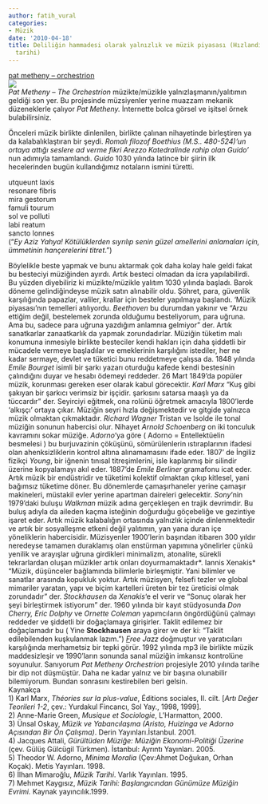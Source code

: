 ```yaml
---
author: fatih_vural
categories:
- Müzik
date: '2010-04-18'
title: Deliliğin hammadesi olarak yalnızlık ve müzik piyasası (Hızlandırılmış müzik
  tarihi)
---
```


[pat metheny – orchestrion](http://www.dailymotion.com/video/xcs7ph_pat-metheny-orchestrion_music)  
[![](http://46.137.161.244/wp-content/uploads/2010/04/orchestrion_large2-300x267.jpg)](http://46.137.161.244/wp-content/uploads/2010/04/orchestrion_large2.jpg)  
*Pat Metheny – The Orchestrion* müzikte/müzikle yalnızlaşmanın/yalıtımın geldiği son yer. Bu projesinde müzsiyenler yerine muazzam mekanik düzeneklerle çalıyor *Pat Metheny.* İnternette bolca görsel ve işitsel örnek bulabilirsiniz.

Önceleri müzik birlikte dinlenilen, birlikte çalınan nihayetinde birleştiren ya da kalabalıklaştıran bir şeydi. *Romalı filozof Boethius (M.S.. 480-524)’*un ortaya attığı seslere ad verme fikri Arezzo Katedralinde rahip olan G*uido’* nun adımıyla tamamlandı. *Guido* 1030 yılında latince bir şiirin ilk hecelerinden bugün kullandığımız notaların ismini türetti.

utqueunt laxis  
resonare fibris  
mira gestorum  
famuli tourum  
sol ve polluti  
labi reatum  
sancto lonnes  
(“*Ey Aziz Yahya! Kötülüklerden sıyrılıp senin güzel amellerini anlamaları için, ümmetinin hançerelerini titret*.”)  
  
Böylelikle beste yapmak ve bunu aktarmak çok daha kolay hale geldi fakat bu besteciyi müziğinden ayırdı. Artık besteci olmadan da icra yapılabilirdi. Bu yüzden diyebiliriz ki müzikte/müzikle yalıtım 1030 yılında başladı. Barok döneme gelindiğindeyse müzik satın alınabilir oldu. Şöhret, para, güvenlik karşılığında papazlar, valiler, krallar için besteler yapılmaya başlandı. ‘Müzik piyasası’nın temelleri atılıyordu. *Beethoven* bu durumdan yakınır ve “Arzu ettiğim değil, bestelemek zorunda olduğumu besteliyorum, para uğruna. Ama bu, sadece para uğruna yazdığım anlamnıa gelmiyor” der. Artık sanatkarlar zanaatkarlık da yapmak zorundadırlar. Müziğin tüketim malı konumuna inmesiyle birlikte besteciler kendi hakları için daha şiddetli bir mücadele vermeye başladılar ve emeklerinin karşılığını istediler, her ne kadar sermaye, devlet ve tüketici bunu reddetmeye çalışsa da. 1848 yılında *Emile Bourget* isimli bir şarkı yazarı oturduğu kafede kendi bestesinin çalındığını duyar ve hesabı ödemeyi reddeder. 26 Mart 1849’da popüler müzik, korunması gereken eser olarak kabul görecektir.  *Karl Marx* “Kuş gibi şakıyan bir şarkıcı verimsiz bir işçidir. şarkısını satarsa maaşlı ya da tüccardır” der. Seyirciyi eğitmek, ona rolünü öğretmek amacıyla 1800’lerde ‘alkışçı’ ortaya çıkar. Müziğin seyri hızla değişmektedir ve gitgide yalnızca müzik olmaktan çıkmaktadır. *Richard* *Wagner* Tristan ve Isolde ile tonal müziğin sonunun habercisi olur. Nihayet *Arnold Schoenberg* on iki tonculuk kavramını sokar müziğe. *Adorno*‘ya göre ( Adorno = Entellektüelin besmelesi ) bu burjuvazinin çöküşünü, sömürülenlerin ıstıraplarının ifadesi olan ahenksizliklerin kontrol altına alınamamasını ifade eder. 1807’ de İngiliz fizikçi *Young*, bir iğnenin tınısal titreşimlerini, isle kaplanmış bir silindir üzerine kopyalamayı akıl eder. 1887’de *Emile Berliner* gramafonu icat eder. Artık müzik bir endüstridir ve tüketimi kolektif olmaktan çıkıp kitlesel, yani bağımsız tüketime döner. Bu dönemlerde çamaşırhaneler yerine çamaşır makineleri, müstakil evler yerine apartman daireleri gelecektir. *Sony*‘nin 1979’daki buluşu *Walkman* müzik adına gerçekleşen en trajik devrimdir. Bu buluş adıyla da aileden kaçma isteğinin doğurduğu göçebeliğe ve gezintiye işaret eder. Artık müzik kalabalığın ortasında yalnızlık içinde dinlenmektedir ve artık bir sosyalleşme etkeni değil yalıtımın, yan yana duran içe yöneliklerin habercisidir. Müzisyenler 1900’lerin başından itibaren 300 yıldır neredeyse tamamen duraklamış olan enstürman yapımına yönelirler çünkü yenilik ve arayışlar uğruna girdikleri minimalizm, atonalite, sürekli tekrarlardan oluşan müzikler artık onları doyurmamaktadır*. Iannis Xenakis*  “Müzik, düşünceler bağlamında bilimlerle birleşmiştir. Yani bilimler ve sanatlar arasında kopukluk yoktur. Artık müzisyen, felsefi tezler ve global mimariler yaratan, yapı ve biçim kartelleri üreten bir tez üreticisi olmak zorundadır” der. *Stockhausen* da *Xenakis*‘e el verir ve “Sonuç olarak her şeyi birleştirmek istiyorum” der. 1960 yılında bir kayıt stüdyosunda *Don Cherry, Eric Dolphy* ve *Ornette Coleman* yapımcıların öngördüğünü çalmayı reddeder ve şiddetli bir doğaçlamaya girişirler. Taklit edilemez bir doğaçlamadır bu ( Yine **Stockhausen** araya girer ve der ki: “Taklit edilebilenden kuşkulanmak lazım.”) *[F](http://sozluk.sourtimes.org/show.asp?t=free+jazz)ree Jazz* doğmuştur ve yaratıcıları karşılığında merhametsiz bir tepki görür. 1992 yılında mp3 ile birlikte müzik maddesizleşir ve 1990’ların sonunda sanal müziğin imkansız kontrolüne soyunulur. Sanıyorum *Pat Metheny* *Orchestrion* projesiyle 2010 yılında tarihe bir dip not düşmüştür. Daha ne kadar yalnız ve bir başına olunabilir bilemiyorum. Bundan sonrasını kestirebilen beri gelsin.  
Kaynakça  
1\) Karl Marx, *Théories sur la plus-value*, Éditions sociales, II. cilt. \[*Artı Değer Teorileri 1-2*, çev.: Yurdakul Fincancı, Sol Yay., 1998, 1999\].  
2\) Anne-Marie Green, *Musique et Sociologie*, L’Harmatton, 2000.  
3\) Ünsal Oskay, *Müzik ve Yabancılaşma (Aristo, Huizinga ve Adorno Açısından Bir Ön Çalışma)*. Derin Yayınları.İstanbul. 2001.  
4\) Jacques Attali, *Gürültüden Müziğe: Müziğin Ekonomi-Politiği Üzerine* (çev. Gülüş Gülcügil Türkmen). İstanbul: Ayrıntı Yayınları. 2005.  
5\) Theodor W. Adorno, *Minima Moralia* (Çev:Ahmet Doğukan, Orhan Koçak). Metis Yayınları. 1998.  
6\) İlhan Mimaroğlu, *Müzik Tarihi*. Varlık Yayınları. 1995.  
7\) Mehmet Kaygısız, *Müzik Tarihi: Başlangıcından Günümüze Müziğin Evrimi.* Kaynak yayıncılık.1999.